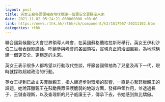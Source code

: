 ```yaml
---
layout: post
title: 英女王籲各國領袖為地球構建一個更安全更穩定未來
date: 2021-11-02 05:24:21.000000000 +08:00
link: https://news.rthk.hk/rthk/ch/component/k2/1617967-20211102.htm
categories: rthk
---
```


聯合國氣候變化大會世界領導人峰會，在英國蘇格蘭格拉斯哥舉行。英女王伊利沙伯二世發表錄影講話，呼籲參與峰會的各國領袖，實現真正的治國風範，為地球構建一個更安全、更穩定的未來。

英女王表示很多人都希望以行動取代空談，呼籲各國領袖為了兒童及再下一代，現時就採取超越政治的行動。

英女王提到已故丈夫菲臘親王，指人類進步對環境的影響，一直是心繫菲臘親王的課題。她說菲臘親王在鼓勵民眾保護脆弱的地球方面，發揮帶領作用，並透過長子、王儲查理斯，以及查理斯的兒子威廉王子，傳承下去，令她感到無比驕傲。
